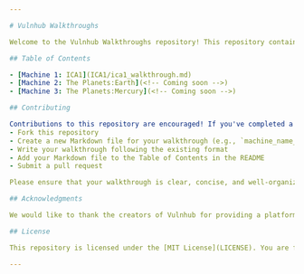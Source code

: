 ```yaml
---

# Vulnhub Walkthroughs

Welcome to the Vulnhub Walkthroughs repository! This repository contains detailed walkthroughs for various Vulnhub machines, providing step-by-step guides to complete each machine. Whether you're a beginner or an experienced pentester, these walkthroughs will help you enhance your skills and knowledge in penetration testing.

## Table of Contents

- [Machine 1: ICA1](ICA1/ica1_walkthrough.md)
- [Machine 2: The Planets:Earth](<!-- Coming soon -->)
- [Machine 3: The Planets:Mercury](<!-- Coming soon -->)

## Contributing

Contributions to this repository are encouraged! If you've completed a Vulnhub machine and would like to share your walkthrough, please follow these guidelines:
- Fork this repository
- Create a new Markdown file for your walkthrough (e.g., `machine_name_walkthrough.md`)
- Write your walkthrough following the existing format
- Add your Markdown file to the Table of Contents in the README
- Submit a pull request

Please ensure that your walkthrough is clear, concise, and well-organized. Feel free to include screenshots, code snippets, or additional resources to enhance the content.

## Acknowledgments

We would like to thank the creators of Vulnhub for providing a platform for learning and practicing cybersecurity skills. Additionally, we extend our gratitude to the security community for their ongoing contributions and support.

## License

This repository is licensed under the [MIT License](LICENSE). You are free to use, modify, and distribute the contents of this repository, provided you give appropriate credit and include a copy of the license.

---
```

